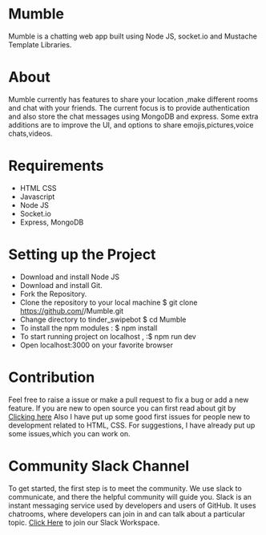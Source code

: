 # Mumble

Mumble is a chatting web app built using Node JS, socket.io and Mustache Template Libraries.

# About 

Mumble currently has features to share your location ,make different rooms and chat with your friends.
The current focus is to provide authentication and also store the chat messages using MongoDB and express.
Some extra additions are to improve the UI, and options to share emojis,pictures,voice chats,videos.


# Requirements

* HTML CSS
* Javascript
* Node JS
* Socket.io 
* Express, MongoDB

# Setting up the Project

* Download and install Node JS
* Download and install Git.
* Fork the Repository.
* Clone the repository to your local machine $ git clone https://github.com/<your-github-username>/Mumble.git
* Change directory to tinder_swipebot $ cd  Mumble
* To install the npm modules : $ npm install
* To start running project on localhost , :$ npm run dev
* Open localhost:3000 on your favorite browser
   
# Contribution

Feel free to raise a issue or make a pull request to fix a bug or add a new feature. If you are new to open source you can first read about git by <a href="https://www.codecademy.com/learn/learn-git">Clicking here</a> 
Also I have put up some good first issues for people new to development related to HTML, CSS. 
For suggestions, I have already put up some issues,which you can work on.

# Community Slack Channel

To get started, the first step is to meet the community. We use slack to communicate, and there the helpful community will guide you. Slack is an instant messaging service used by developers and users of GitHub. It uses chatrooms, where developers can join in and can talk about a particular topic. <a href="Join me on Slack — it’s a faster, simpler way to work. Sign up here, from any device: https://join.slack.com/t/newworkspace-zrh7528/shared_invite/zt-jlc3y6cn-tqw0534L5Hc8WkEonKCjkA">Click Here</a> to join our Slack Workspace.





   
   
   
